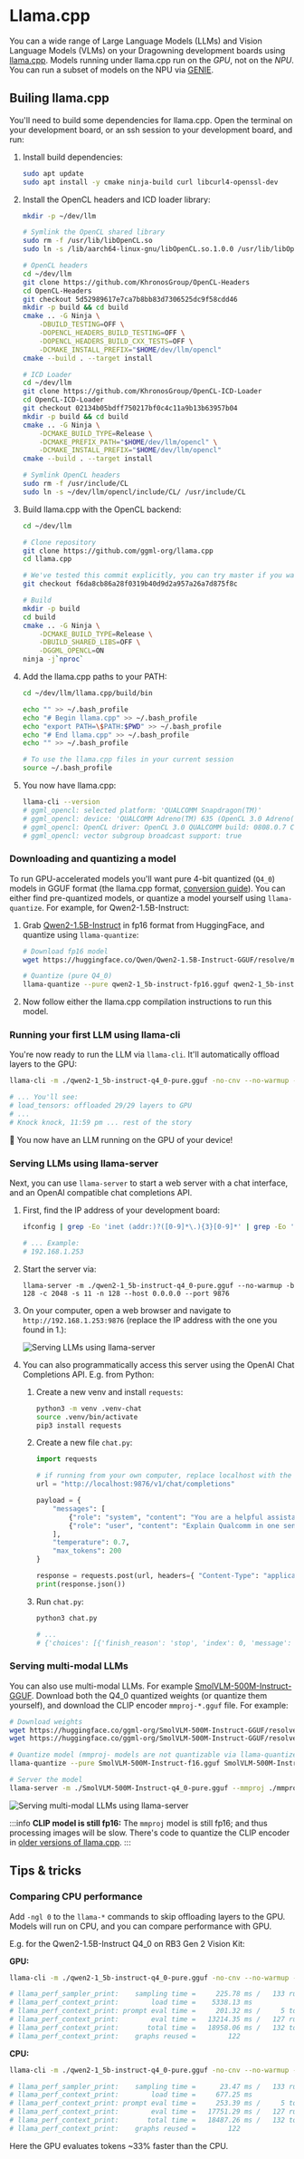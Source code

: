 # Llama.cpp

You can a wide range of Large Language Models (LLMs) and Vision Language Models (VLMs) on your Dragowning development boards using [llama.cpp](https://github.com/ggml-org/llama.cpp). Models running under llama.cpp run on the *GPU*, not on the *NPU*. You can run a subset of models on the NPU via [GENIE](https://qc-ai-test.gitbook.io/qc-ai-test-docs/running-building-ai-models/genie).

## Builing llama.cpp

You'll need to build some dependencies for llama.cpp. Open the terminal on your development board, or an ssh session to your development board, and run:

1. Install build dependencies:

   ```bash
   sudo apt update
   sudo apt install -y cmake ninja-build curl libcurl4-openssl-dev
   ```
2. Install the OpenCL headers and ICD loader library:

   ```bash
   mkdir -p ~/dev/llm

   # Symlink the OpenCL shared library
   sudo rm -f /usr/lib/libOpenCL.so
   sudo ln -s /lib/aarch64-linux-gnu/libOpenCL.so.1.0.0 /usr/lib/libOpenCL.so

   # OpenCL headers
   cd ~/dev/llm
   git clone https://github.com/KhronosGroup/OpenCL-Headers
   cd OpenCL-Headers
   git checkout 5d52989617e7ca7b8bb83d7306525dc9f58cdd46
   mkdir -p build && cd build
   cmake .. -G Ninja \
       -DBUILD_TESTING=OFF \
       -DOPENCL_HEADERS_BUILD_TESTING=OFF \
       -DOPENCL_HEADERS_BUILD_CXX_TESTS=OFF \
       -DCMAKE_INSTALL_PREFIX="$HOME/dev/llm/opencl"
   cmake --build . --target install

   # ICD Loader
   cd ~/dev/llm
   git clone https://github.com/KhronosGroup/OpenCL-ICD-Loader
   cd OpenCL-ICD-Loader
   git checkout 02134b05bdff750217bf0c4c11a9b13b63957b04
   mkdir -p build && cd build
   cmake .. -G Ninja \
       -DCMAKE_BUILD_TYPE=Release \
       -DCMAKE_PREFIX_PATH="$HOME/dev/llm/opencl" \
       -DCMAKE_INSTALL_PREFIX="$HOME/dev/llm/opencl"
   cmake --build . --target install

   # Symlink OpenCL headers
   sudo rm -f /usr/include/CL
   sudo ln -s ~/dev/llm/opencl/include/CL/ /usr/include/CL
   ```
3. Build llama.cpp with the OpenCL backend:

   ```bash
   cd ~/dev/llm

   # Clone repository
   git clone https://github.com/ggml-org/llama.cpp
   cd llama.cpp

   # We've tested this commit explicitly, you can try master if you want bleeding edge
   git checkout f6da8cb86a28f0319b40d9d2a957a26a7d875f8c

   # Build
   mkdir -p build
   cd build
   cmake .. -G Ninja \
       -DCMAKE_BUILD_TYPE=Release \
       -DBUILD_SHARED_LIBS=OFF \
       -DGGML_OPENCL=ON
   ninja -j`nproc`
   ```
4. Add the llama.cpp paths to your PATH:

   ```bash
   cd ~/dev/llm/llama.cpp/build/bin

   echo "" >> ~/.bash_profile
   echo "# Begin llama.cpp" >> ~/.bash_profile
   echo "export PATH=\$PATH:$PWD" >> ~/.bash_profile
   echo "# End llama.cpp" >> ~/.bash_profile
   echo "" >> ~/.bash_profile

   # To use the llama.cpp files in your current session
   source ~/.bash_profile
   ```
5. You now have llama.cpp:

   ```bash
   llama-cli --version
   # ggml_opencl: selected platform: 'QUALCOMM Snapdragon(TM)'
   # ggml_opencl: device: 'QUALCOMM Adreno(TM) 635 (OpenCL 3.0 Adreno(TM) 635)'
   # ggml_opencl: OpenCL driver: OpenCL 3.0 QUALCOMM build: 0808.0.7 Compiler E031.49.02.00
   # ggml_opencl: vector subgroup broadcast support: true
   ```

### Downloading and quantizing a model

To run GPU-accelerated models you'll want pure 4-bit quantized (`Q4_0`) models in GGUF format (the llama.cpp format, [conversion guide](https://github.com/ggml-org/llama.cpp/discussions/2948)). You can either find pre-quantized models, or quantize a model yourself using `llama-quantize`. For example, for Qwen2-1.5B-Instruct:

1. Grab [Qwen2-1.5B-Instruct](https://huggingface.co/Qwen/Qwen2-1.5B-Instruct-GGUF) in fp16 format from HuggingFace, and quantize using `llama-quantize`:

   ```bash
   # Download fp16 model
   wget https://huggingface.co/Qwen/Qwen2-1.5B-Instruct-GGUF/resolve/main/qwen2-1_5b-instruct-fp16.gguf

   # Quantize (pure Q4_0)
   llama-quantize --pure qwen2-1_5b-instruct-fp16.gguf qwen2-1_5b-instruct-q4_0-pure.gguf Q4_0
   ```
2. Now follow either the llama.cpp compilation instructions to run this model.

### Running your first LLM using llama-cli

You're now ready to run the LLM via `llama-cli`. It'll automatically offload layers to the GPU:

```bash
llama-cli -m ./qwen2-1_5b-instruct-q4_0-pure.gguf -no-cnv --no-warmup -b 128 -c 2048 -s 11 -n 128 -p "Knock knock, " -fa off

# ... You'll see:
# load_tensors: offloaded 29/29 layers to GPU
# ...
# Knock knock, 11:59 pm ... rest of the story
```

🚀 You now have an LLM running on the GPU of your device!

### Serving LLMs using llama-server

Next, you can use `llama-server` to start a web server with a chat interface, and an OpenAI compatible chat completions API.

1. First, find the IP address of your development board:

   ```bash
   ifconfig | grep -Eo 'inet (addr:)?([0-9]*\.){3}[0-9]*' | grep -Eo '([0-9]*\.){3}[0-9]*' | grep -v '127.0.0.1'

   # ... Example:
   # 192.168.1.253
   ```
2. Start the server via:

   ```
   llama-server -m ./qwen2-1_5b-instruct-q4_0-pure.gguf --no-warmup -b 128 -c 2048 -s 11 -n 128 --host 0.0.0.0 --port 9876
   ```
3. On your computer, open a web browser and navigate to `http://192.168.1.253:9876` (replace the IP address with the one you found in 1.):

   ![](https://3580193864-files.gitbook.io/~/files/v0/b/gitbook-x-prod.appspot.com/o/spaces%2FxM5xrbdbelLSl7uN8oac%2Fuploads%2Fgit-blob-1c1d0f018f51abf311522cf4f398bcc4b69fb102%2Fllamacpp1.png?alt=media "Serving LLMs using llama-server")
4. You can also programmatically access this server using the OpenAI Chat Completions API. E.g. from Python:
   1. Create a new venv and install `requests`:

      ```bash
      python3 -m venv .venv-chat
      source .venv/bin/activate
      pip3 install requests
      ```
   2. Create a new file `chat.py`:

      ```python
      import requests

      # if running from your own computer, replace localhost with the IP address of your development board
      url = "http://localhost:9876/v1/chat/completions"

      payload = {
          "messages": [
              {"role": "system", "content": "You are a helpful assistant."},
              {"role": "user", "content": "Explain Qualcomm in one sentence."}
          ],
          "temperature": 0.7,
          "max_tokens": 200
      }

      response = requests.post(url, headers={ "Content-Type": "application/json" }, json=payload)
      print(response.json())
      ```
   3. Run `chat.py`:

      ```bash
      python3 chat.py

      # ...
      # {'choices': [{'finish_reason': 'stop', 'index': 0, 'message': {'role': 'assistant', 'content': 'Qualcomm is a leading global technology company that designs, develops, licenses, and markets semiconductor-based products and mobile platform technologies to major telecommunications and consumer electronics manufacturers worldwide.'}}], 'created': 1757073340, 'model': 'gpt-3.5-turbo', 'system_fingerprint': 'b6362-f6da8cb8', 'object': 'chat.completion', 'usage': {'completion_tokens': 34, 'prompt_tokens': 26, 'total_tokens': 60}, 'id': 'chatcmpl-3O7l005WG1DzN191FTNomJNweHMoH8Is', 'timings': {'prompt_n': 12, 'prompt_ms': 303.581, 'prompt_per_token_ms': 25.298416666666668, 'prompt_per_second': 39.52816546490064, 'predicted_n': 34, 'predicted_ms': 4052.23, 'predicted_per_token_ms': 119.18323529411765, 'predicted_per_second': 8.390441806116632}}
      ```

### Serving multi-modal LLMs

You can also use multi-modal LLMs. For example [SmolVLM-500M-Instruct-GGUF](https://huggingface.co/ggml-org/SmolVLM-500M-Instruct-GGUF). Download both the Q4\_0 quantized weights (or quantize them yourself), and download the CLIP encoder `mmproj-*.gguf` file. For example:

```bash
# Download weights
wget https://huggingface.co/ggml-org/SmolVLM-500M-Instruct-GGUF/resolve/main/SmolVLM-500M-Instruct-f16.gguf
wget https://huggingface.co/ggml-org/SmolVLM-500M-Instruct-GGUF/resolve/main/mmproj-SmolVLM-500M-Instruct-f16.gguf

# Quantize model (mmproj- models are not quantizable via llama-quantize, see below)
llama-quantize --pure SmolVLM-500M-Instruct-f16.gguf SmolVLM-500M-Instruct-q4_0-pure.gguf Q4_0

# Server the model
llama-server -m ./SmolVLM-500M-Instruct-q4_0-pure.gguf --mmproj ./mmproj-SmolVLM-500M-Instruct-f16.gguf --no-warmup -b 128 -c 2048 -s 11 -n 128 --host 0.0.0.0 --port 9876
```

![](https://3580193864-files.gitbook.io/~/files/v0/b/gitbook-x-prod.appspot.com/o/spaces%2FxM5xrbdbelLSl7uN8oac%2Fuploads%2Fgit-blob-272f54a74290f52156033bda8b2d480621ae78ab%2Fllamacpp2.png?alt=media" "Serving multi-modal LLMs using llama-server")

:::info
**CLIP model is still fp16:** The `mmproj` model is still fp16; and thus processing images will be slow. There's code to quantize the CLIP encoder in [older versions of llama.cpp](https://github.com/ggml-org/llama.cpp/pull/11644).
:::

## Tips & tricks

### Comparing CPU performance

Add `-ngl 0` to the `llama-*` commands to skip offloading layers to the GPU. Models will run on CPU, and you can compare performance with GPU.

E.g. for the Qwen2-1.5B-Instruct Q4\_0 on RB3 Gen 2 Vision Kit:

**GPU:**

```bash
llama-cli -m ./qwen2-1_5b-instruct-q4_0-pure.gguf -no-cnv --no-warmup -b 128 -c 2048 -s 11 -n 128 -p "Knock knock, " -fa off

# llama_perf_sampler_print:    sampling time =     225.78 ms /   133 runs   (    1.70 ms per token,   589.06 tokens per second)
# llama_perf_context_print:        load time =    5338.13 ms
# llama_perf_context_print: prompt eval time =     201.32 ms /     5 tokens (   40.26 ms per token,    24.84 tokens per second)
# llama_perf_context_print:        eval time =   13214.35 ms /   127 runs   (  104.05 ms per token,     9.61 tokens per second)
# llama_perf_context_print:       total time =   18958.06 ms /   132 tokens
# llama_perf_context_print:    graphs reused =        122
```

**CPU:**

```bash
llama-cli -m ./qwen2-1_5b-instruct-q4_0-pure.gguf -no-cnv --no-warmup -b 128 -ngl 99 -c 2048 -s 11 -n 128 -p "Knock knock, " -fa off -ngl 0

# llama_perf_sampler_print:    sampling time =      23.47 ms /   133 runs   (    0.18 ms per token,  5666.08 tokens per second)
# llama_perf_context_print:        load time =     677.25 ms
# llama_perf_context_print: prompt eval time =     253.39 ms /     5 tokens (   50.68 ms per token,    19.73 tokens per second)
# llama_perf_context_print:        eval time =   17751.29 ms /   127 runs   (  139.77 ms per token,     7.15 tokens per second)
# llama_perf_context_print:       total time =   18487.26 ms /   132 tokens
# llama_perf_context_print:    graphs reused =        122
```

Here the GPU evaluates tokens \~33% faster than the CPU.

